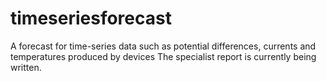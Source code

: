 # timeseriesforecast
A forecast for time-series data such as potential differences, currents and temperatures produced by devices
The specialist report is currently being written. 
